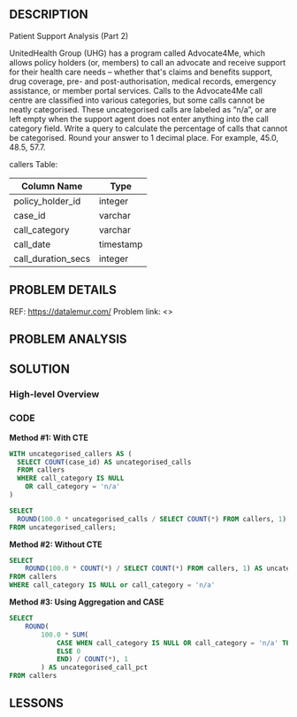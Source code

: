 ## DESCRIPTION
Patient Support Analysis (Part 2)

UnitedHealth Group (UHG) has a program called Advocate4Me, which allows policy holders (or, members) to call an advocate and receive support for their health care needs – whether that's claims and benefits support, drug coverage, pre- and post-authorisation, medical records, emergency assistance, or member portal services.
Calls to the Advocate4Me call centre are classified into various categories, but some calls cannot be neatly categorised. These uncategorised calls are labeled as “n/a”, or are left empty when the support agent does not enter anything into the call category field.
Write a query to calculate the percentage of calls that cannot be categorised. Round your answer to 1 decimal place. For example, 45.0, 48.5, 57.7.

callers Table:

| Column Name         | Type          |
|---------------------|---------------|
| policy_holder_id    | integer       |
| case_id             | varchar       |
| call_category       | varchar       |
| call_date           | timestamp     |
| call_duration_secs  | integer       |

## PROBLEM DETAILS
REF: <https://datalemur.com/>
Problem link: <>

## PROBLEM ANALYSIS

## SOLUTION

### High-level Overview

### CODE

**Method #1: With CTE**
```sql
WITH uncategorised_callers AS (
  SELECT COUNT(case_id) AS uncategorised_calls
  FROM callers
  WHERE call_category IS NULL
    OR call_category = 'n/a'
)

SELECT
  ROUND(100.0 * uncategorised_calls / SELECT COUNT(*) FROM callers, 1) AS uncategorised_call_pct
FROM uncategorised_callers;
```

**Method #2: Without CTE**
```sql
SELECT
    ROUND(100.0 * COUNT(*) / SELECT COUNT(*) FROM callers, 1) AS uncategorised_call_pct
FROM callers
WHERE call_category IS NULL or call_category = 'n/a'
```

**Method #3: Using Aggregation and CASE**
```sql
SELECT
    ROUND(
        100.0 * SUM(
            CASE WHEN call_category IS NULL OR call_category = 'n/a' THEN 1
            ELSE 0
            END) / COUNT(*), 1
        ) AS uncategorised_call_pct
FROM callers
```

## LESSONS
